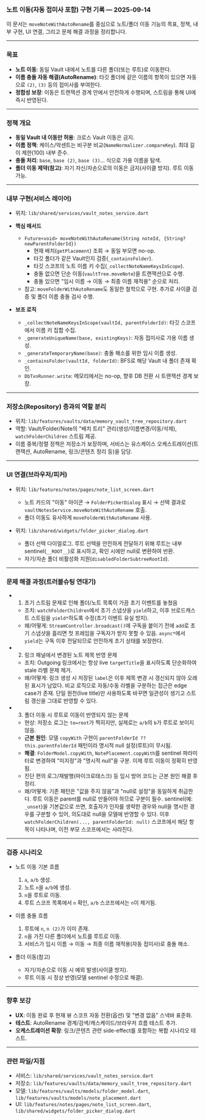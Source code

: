 ### 노트 이동(자동 접미사 포함) 구현 기록 — 2025-09-14

이 문서는 `moveNoteWithAutoRename`를 중심으로 노트/폴더 이동 기능의 목표, 정책, 내부 구현, UI 연결, 그리고 문제 해결 과정을 정리합니다.

---

### 목표

- **노트 이동**: 동일 Vault 내에서 노트를 다른 폴더(또는 루트)로 이동한다.
- **이름 충돌 자동 해결(AutoRename)**: 타깃 폴더에 같은 이름의 항목이 있으면 자동으로 `(2)`, `(3)` 등의 접미사를 부여한다.
- **정합성 보장**: 이동은 트랜잭션 경계 안에서 안전하게 수행되며, 스트림을 통해 UI에 즉시 반영된다.

---

### 정책 개요

- **동일 Vault 내 이동만 허용**: 크로스 Vault 이동은 금지.
- **이름 정책**: 케이스/악센트는 비구분 비교(`NameNormalizer.compareKey`). 최대 길이 제한(100) 내부 준수.
- **충돌 처리**: `base`, `base (2)`, `base (3)`... 식으로 가용 이름을 탐색.
- **폴더 이동 제약(참고)**: 자기 자신/자손으로의 이동은 금지(사이클 방지). 루트 이동 가능.

---

### 내부 구현(서비스 레이어)

- 위치: `lib/shared/services/vault_notes_service.dart`

- **핵심 메서드**

  - `Future<void> moveNoteWithAutoRename(String noteId, {String? newParentFolderId})`
    - 현재 배치(`getPlacement`) 조회 → 동일 부모면 no-op.
    - 타깃 폴더가 같은 Vault인지 검증(`_containsFolder`).
    - 타깃 스코프의 노트 이름 키 수집(`_collectNoteNameKeysInScope`).
    - 충돌 없으면 단순 이동(`vaultTree.moveNote`)을 트랜잭션으로 수행.
    - 충돌 있으면 "임시 이름 → 이동 → 최종 이름 재적용" 순으로 처리.
  - 참고: `moveFolderWithAutoRename`도 동일한 철학으로 구현. 추가로 사이클 검증 및 폴더 이름 충돌 검사 수행.

- **보조 로직**
  - `_collectNoteNameKeysInScope(vaultId, parentFolderId)`: 타깃 스코프에서 이름 키 집합 수집.
  - `_generateUniqueName(base, existingKeys)`: 자동 접미사로 가용 이름 생성.
  - `_generateTemporaryName(base)`: 충돌 해소를 위한 임시 이름 생성.
  - `_containsFolder(vaultId, folderId)`: BFS로 해당 Vault 내 폴더 존재 확인.
  - `DbTxnRunner.write`: 메모리에서는 no-op, 향후 DB 전환 시 트랜잭션 경계 보장.

---

### 저장소(Repository) 층과의 역할 분리

- 위치: `lib/features/vaults/data/memory_vault_tree_repository.dart`
- 역할: Vault/Folder/Note의 "배치 트리" 관리(생성/이름변경/이동/삭제), `watchFolderChildren` 스트림 제공.
- 이름 중복/정렬 정책은 저장소가 보장하며, 서비스는 유스케이스 오케스트레이션(트랜잭션, AutoRename, 링크/콘텐츠 정리 등)을 담당.

---

### UI 연결(브라우저/피커)

- 위치: `lib/features/notes/pages/note_list_screen.dart`

  - 노트 카드의 "이동" 아이콘 → `FolderPickerDialog` 표시 → 선택 결과로 `vaultNotesService.moveNoteWithAutoRename` 호출.
  - 폴더 이동도 유사하게 `moveFolderWithAutoRename` 사용.

- 위치: `lib/shared/widgets/folder_picker_dialog.dart`
  - 폴더 선택 다이얼로그. 루트 선택을 안전하게 전달하기 위해 루트는 내부 sentinel(`__ROOT__`)로 표시하고, 확인 시에만 null로 변환하여 반환.
  - 자기/자손 폴더 비활성화 지원(`disabledFolderSubtreeRootId`).

---

### 문제 해결 과정(트러블슈팅 연대기)

- 1. 초기 스트림 문제로 인해 폴더/노트 목록이 가끔 초기 이벤트를 놓쳤음

  - 조치: `watchFolderChildren`에서 초기 스냅샷을 `yield`하고, 이후 브로드캐스트 스트림을 `yield*`하도록 수정(초기 이벤트 유실 방지).
  - 왜/어떻게: `StreamController.broadcast()`에 구독을 붙이기 전에 `add`로 초기 스냅샷을 흘리면 첫 프레임을 구독자가 받지 못할 수 있음. `async*`에서 `yield`는 구독 이후 전달되므로 안전하게 초기 상태를 보장한다.

- 2. 링크 패널에서 변경된 노트 제목 반영 문제

  - 조치: Outgoing 링크에서는 항상 live `targetTitle`을 표시하도록 단순화하여 stale 라벨 문제 제거.
  - 왜/어떻게: 링크 생성 시 저장된 `label`은 이후 제목 변경 시 갱신되지 않아 오래된 표시가 남았다. 비교 로직으로 자동/수동 라벨을 구분하는 접근은 edge case가 존재. 단일 원천(live title)만 사용하도록 바꾸면 일관성이 생기고 스트림 갱신을 그대로 반영할 수 있다.

- 3. 폴더 이동 시 루트로 이동이 반영되지 않는 문제
  - 현상: 저장소 로그는 `to=root`가 찍히지만, 실제로는 `a/b`의 `b`가 루트로 보이지 않음.
  - **근본 원인**: 모델 `copyWith` 구현이 `parentFolderId ?? this.parentFolderId` 패턴이라 명시적 null 설정(루트)이 무시됨.
  - **해결**: `FolderModel.copyWith`, `NotePlacement.copyWith`를 sentinel 파라미터로 변경하여 "미지정"과 "명시적 null"을 구분. 이제 루트 이동이 정확히 반영됨.
  - 진단 편의 로그/재발행(마이크로태스크) 등 임시 방어 코드는 근본 원인 해결 후 정리.
  - 왜/어떻게: 기존 패턴은 "값을 주지 않음"과 "null로 설정"을 동일하게 취급한다. 루트 이동은 parent를 null로 만들어야 하므로 구분이 필수. sentinel(예: `_unset`)을 기본값으로 쓰면, 호출자가 인자를 생략한 경우와 null을 명시한 경우를 구분할 수 있어, 의도대로 null을 모델에 반영할 수 있다. 이후 `watchFolderChildren(..., parentFolderId: null)` 스코프에서 해당 항목이 나타나며, 이전 부모 스코프에서는 사라진다.

---

### 검증 시나리오

- 노트 이동 기본 흐름

  1. `a`, `a/b` 생성.
  2. 노트 `n`을 `a/b`에 생성.
  3. `n`을 루트로 이동.
  4. 루트 스코프 목록에서 `n` 확인, `a/b` 스코프에서는 `n`이 제거됨.

- 이름 충돌 흐름

  1. 루트에 `n`, `n (2)`가 이미 존재.
  2. `n`을 가진 다른 폴더에서 노트를 루트로 이동.
  3. 서비스가 임시 이름 → 이동 → 최종 이름 재적용(자동 접미사)로 충돌 해소.

- 폴더 이동(참고)
  - 자기/자손으로 이동 시 예외 발생(사이클 방지).
  - 루트 이동 시 정상 반영(모델 sentinel 수정으로 해결).

---

### 향후 보강

- **UX**: 이동 완료 후 현재 뷰 스코프 자동 전환(옵션) 및 "변경 없음" 스낵바 표준화.
- **테스트**: AutoRename 경계/검색/캐스케이드/브라우저 흐름 테스트 추가.
- **오케스트레이션 확장**: 링크/콘텐츠 관련 side-effect를 포함하는 복합 시나리오 테스트.

---

### 관련 파일/지점

- 서비스: `lib/shared/services/vault_notes_service.dart`
- 저장소: `lib/features/vaults/data/memory_vault_tree_repository.dart`
- 모델: `lib/features/vaults/models/folder_model.dart`, `lib/features/vaults/models/note_placement.dart`
- UI: `lib/features/notes/pages/note_list_screen.dart`, `lib/shared/widgets/folder_picker_dialog.dart`
